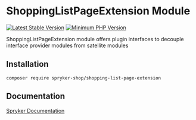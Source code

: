 # ShoppingListPageExtension Module
[![Latest Stable Version](https://poser.pugx.org/spryker-shop/shopping-list-page-extension/v/stable.svg)](https://packagist.org/packages/spryker-shop/shopping-list-page-extension)
[![Minimum PHP Version](https://img.shields.io/badge/php-%3E%3D%207.4-8892BF.svg)](https://php.net/)

ShoppingListPageExtension module offers plugin interfaces to decouple interface provider modules from satellite modules

## Installation

```
composer require spryker-shop/shopping-list-page-extension
```

## Documentation

[Spryker Documentation](https://academy.spryker.com/developing_with_spryker/module_guide/modules.html)
